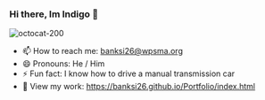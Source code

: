 ### Hi there, Im Indigo 👋
![octocat-200](https://user-images.githubusercontent.com/117922498/212075161-807c2984-3a1c-452d-9678-60cb0e23e486.png)
- 📫 How to reach me: banksi26@wpsma.org
- 😄 Pronouns: He / Him
- ⚡ Fun fact: I know how to drive a manual transmission car
- 💬 View my work: https://banksi26.github.io/Portfolio/index.html
